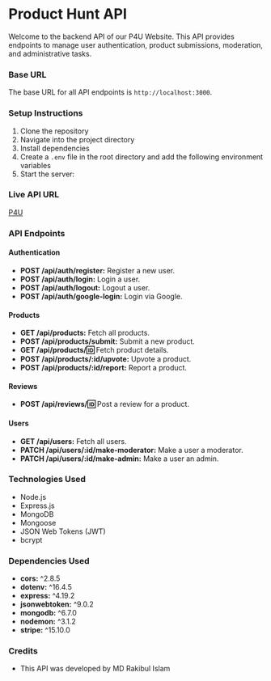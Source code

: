 # Product Hunt API

Welcome to the backend API of our P4U Website. This API provides endpoints to manage user authentication, product submissions, moderation, and administrative tasks.

### Base URL
The base URL for all API endpoints is `http://localhost:3000`.

### Setup Instructions
1. Clone the repository
2. Navigate into the project directory
3. Install dependencies
4. Create a `.env` file in the root directory and add the following environment variables
5. Start the server:

### Live API URL
[P4U](https://my-project-server.onrender.com/)

### API Endpoints

#### Authentication
- **POST /api/auth/register:** Register a new user.
- **POST /api/auth/login:** Login a user.
- **POST /api/auth/logout:** Logout a user.
- **POST /api/auth/google-login:** Login via Google.

#### Products
- **GET /api/products:** Fetch all products.
- **POST /api/products/submit:** Submit a new product.
- **GET /api/products/:id:** Fetch product details.
- **POST /api/products/:id/upvote:** Upvote a product.
- **POST /api/products/:id/report:** Report a product.

#### Reviews
- **POST /api/reviews/:id:** Post a review for a product.

#### Users
- **GET /api/users:** Fetch all users.
- **PATCH /api/users/:id/make-moderator:** Make a user a moderator.
- **PATCH /api/users/:id/make-admin:** Make a user an admin.

### Technologies Used
- Node.js
- Express.js
- MongoDB
- Mongoose
- JSON Web Tokens (JWT)
- bcrypt

### Dependencies Used
- **cors:** ^2.8.5
- **dotenv:** ^16.4.5
- **express:** ^4.19.2
- **jsonwebtoken:** ^9.0.2
- **mongodb:** ^6.7.0
- **nodemon:** ^3.1.2
- **stripe:** ^15.10.0
### Credits
- This API was developed by MD Rakibul Islam



